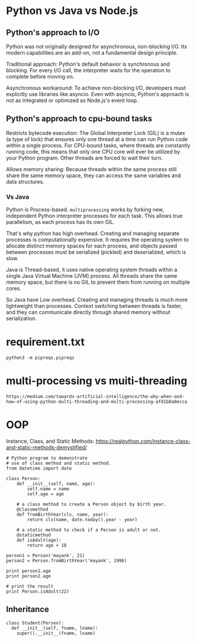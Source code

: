 # Python vs Java vs Node.js

## Python's approach to I/O

Python was not originally designed for asynchronous, non-blocking I/O. Its modern capabilities are an add-on, not a fundamental design principle.

Traditional approach: Python's default behavior is synchronous and blocking. For every I/O call, the interpreter waits for the operation to complete before moving on.

Asynchronous workaround: To achieve non-blocking I/O, developers must explicitly use libraries like asyncio. Even with asyncio, Python's approach is not as integrated or optimized as Node.js's event loop.

## Python's approach to cpu-bound tasks

Restricts bytecode execution: The Global Interpreter Lock (GIL) is a mutex (a type of lock) that ensures only one thread at a time can run Python code within a single process. For CPU-bound tasks, where threads are constantly running code, this means that only one CPU core will ever be utilized by your Python program. Other threads are forced to wait their turn.

Allows memory sharing: Because threads within the same process still share the same memory space, they can access the same variables and data structures.

### Vs Java

Python is Process-based. `multiprocessing` works by forking new, independent Python interpreter processes for each task. This allows true parallelism, as each process has its own GIL.

That's why python has high overhead. Creating and managing separate processes is computationally expensive. It requires the operating system to allocate distinct memory spaces for each process, and objects passed between processes must be serialized (pickled) and deserialized, which is slow.

Java is Thread-based, it uses native operating system threads within a single Java Virtual Machine (JVM) process. All threads share the same memory space, but there is no GIL to prevent them from running on multiple cores.

So Java have Low overhead. Creating and managing threads is much more lightweight than processes. Context switching between threads is faster, and they can communicate directly through shared memory without serialization.

# requirement.txt

```
python3 -m pipreqs.pipreqs
```

# multi-processing vs muiti-threading

```
https://medium.com/towards-artificial-intelligence/the-why-when-and-how-of-using-python-multi-threading-and-multi-processing-afd1b8a8ecca
```

# OOP

Instance, Class, and Static Methods:
https://realpython.com/instance-class-and-static-methods-demystified/

```
# Python program to demonstrate
# use of class method and static method.
from datetime import date

class Person:
    def __init__(self, name, age):
        self.name = name
        self.age = age

    # a class method to create a Person object by birth year.
    @classmethod
    def fromBirthYear(cls, name, year):
        return cls(name, date.today().year - year)

    # a static method to check if a Person is adult or not.
    @staticmethod
    def isAdult(age):
        return age > 18

person1 = Person('mayank', 21)
person2 = Person.fromBirthYear('mayank', 1996)

print person1.age
print person2.age

# print the result
print Person.isAdult(22)
```

## Inheritance

```
class Student(Person):
  def __init__(self, fname, lname):
    super().__init__(fname, lname)
```
